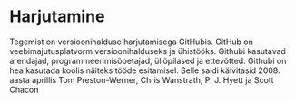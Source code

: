 # Harjutamine
Tegemist on versioonihalduse harjutamisega GitHubis.
GitHub on veebimajutusplatvorm versioonihalduseks ja ühistööks. Githubi kasutavad arendajad, programmeerimisõpetajad, üliõpilased ja ettevõtted.
Githubi on hea kasutada koolis näiteks tööde esitamisel.
Selle saidi käivitasid 2008. aasta aprillis Tom Preston-Werner, Chris Wanstrath, P. J. Hyett ja Scott Chacon
